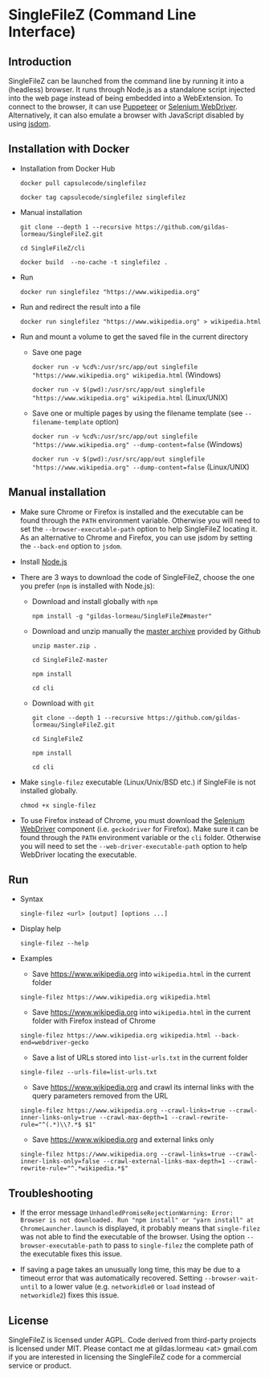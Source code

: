# SingleFileZ (Command Line Interface)

## Introduction

SingleFileZ can be launched from the command line by running it into a (headless) browser. It runs through Node.js as a standalone script injected into the web page instead of being embedded into a WebExtension. To connect to the browser, it can use [Puppeteer](https://github.com/GoogleChrome/puppeteer) or [Selenium WebDriver](https://www.npmjs.com/package/selenium-webdriver). Alternatively, it can also emulate a browser with JavaScript disabled by using [jsdom](https://github.com/jsdom/jsdom).

## Installation with Docker

- Installation from Docker Hub

  `docker pull capsulecode/singlefilez`
  
  `docker tag capsulecode/singlefilez singlefilez`
  
- Manual installation

  `git clone --depth 1 --recursive https://github.com/gildas-lormeau/SingleFileZ.git`
  
  `cd SingleFileZ/cli`

  `docker build  --no-cache -t singlefilez .`
  
- Run

  `docker run singlefilez "https://www.wikipedia.org"`
  
- Run and redirect the result into a file

  `docker run singlefilez "https://www.wikipedia.org" > wikipedia.html`

- Run and mount a volume to get the saved file in the current directory

  - Save one page

    `docker run -v %cd%:/usr/src/app/out singlefile "https://www.wikipedia.org" wikipedia.html` (Windows)

    `docker run -v $(pwd):/usr/src/app/out singlefile "https://www.wikipedia.org" wikipedia.html` (Linux/UNIX)

  - Save one or multiple pages by using the filename template (see `--filename-template` option)

    `docker run -v %cd%:/usr/src/app/out singlefile "https://www.wikipedia.org" --dump-content=false` (Windows)

    `docker run -v $(pwd):/usr/src/app/out singlefile "https://www.wikipedia.org" --dump-content=false` (Linux/UNIX)

## Manual installation

- Make sure Chrome or Firefox is installed and the executable can be found through the `PATH` environment variable. Otherwise you will need to set the `--browser-executable-path` option to help SingleFileZ locating it. As an alternative to Chrome and Firefox, you can use jsdom by setting the `--back-end` option to `jsdom`.

- Install [Node.js](https://nodejs.org)

- There are 3 ways to download the code of SingleFileZ, choose the one you prefer (`npm` is installed with Node.js):

  - Download and install globally with `npm`
    
    `npm install -g "gildas-lormeau/SingleFileZ#master"`
  
  - Download and unzip manually the [master archive](https://github.com/gildas-lormeau/SingleFileZ/archive/master.zip) provided by Github      

    `unzip master.zip .`
  
    `cd SingleFileZ-master`
  
    `npm install`
  
    `cd cli`    
    
  - Download with `git`

    `git clone --depth 1 --recursive https://github.com/gildas-lormeau/SingleFileZ.git`
  
    `cd SingleFileZ`
    
    `npm install`
  
    `cd cli`           
  
- Make `single-filez` executable (Linux/Unix/BSD etc.) if SingleFile is not installed globally.

  `chmod +x single-filez`

- To use Firefox instead of Chrome, you must download the [Selenium WebDriver](https://www.npmjs.com/package/selenium-webdriver) component (i.e. `geckodriver` for Firefox).  Make sure it can be found through the `PATH` environment variable or the `cli` folder. Otherwise you will need to set the `--web-driver-executable-path` option to help WebDriver locating the executable.

## Run

- Syntax
 
  `single-filez <url> [output] [options ...]`

- Display help

  `single-filez --help`

- Examples  

  - Save https://www.wikipedia.org into `wikipedia.html` in the current folder

  `single-filez https://www.wikipedia.org wikipedia.html`

  - Save https://www.wikipedia.org into `wikipedia.html` in the current folder with Firefox instead of Chrome

  `single-filez https://www.wikipedia.org wikipedia.html --back-end=webdriver-gecko`

  - Save a list of URLs stored into `list-urls.txt` in the current folder

  `single-filez --urls-file=list-urls.txt`

  - Save https://www.wikipedia.org and crawl its internal links with the query parameters removed from the URL

  `single-filez https://www.wikipedia.org --crawl-links=true --crawl-inner-links-only=true --crawl-max-depth=1 --crawl-rewrite-rule="^(.*)\\?.*$ $1"`

  - Save https://www.wikipedia.org and external links only

  `single-filez https://www.wikipedia.org --crawl-links=true --crawl-inner-links-only=false --crawl-external-links-max-depth=1 --crawl-rewrite-rule="^.*wikipedia.*$"`
  
## Troubleshooting

 - If the error message `UnhandledPromiseRejectionWarning: Error: Browser is not downloaded. Run "npm install" or "yarn install" at ChromeLauncher.launch` is displayed, it probably means that `single-filez` was not able to find the executable of the browser. Using the option `--browser-executable-path` to pass to `single-filez` the complete path of the executable fixes this issue.
 
  - If saving a page takes an unusually long time, this may be due to a timeout error that was automatically recovered. Setting `--browser-wait-until` to a lower value (e.g. `networkidle0` or `load` instead of `networkidle2`) fixes this issue.

## License

SingleFileZ is licensed under AGPL. Code derived from third-party projects is licensed under MIT. Please contact me at gildas.lormeau &lt;at&gt; gmail.com if you are interested in licensing the SingleFileZ code for a commercial service or product.
